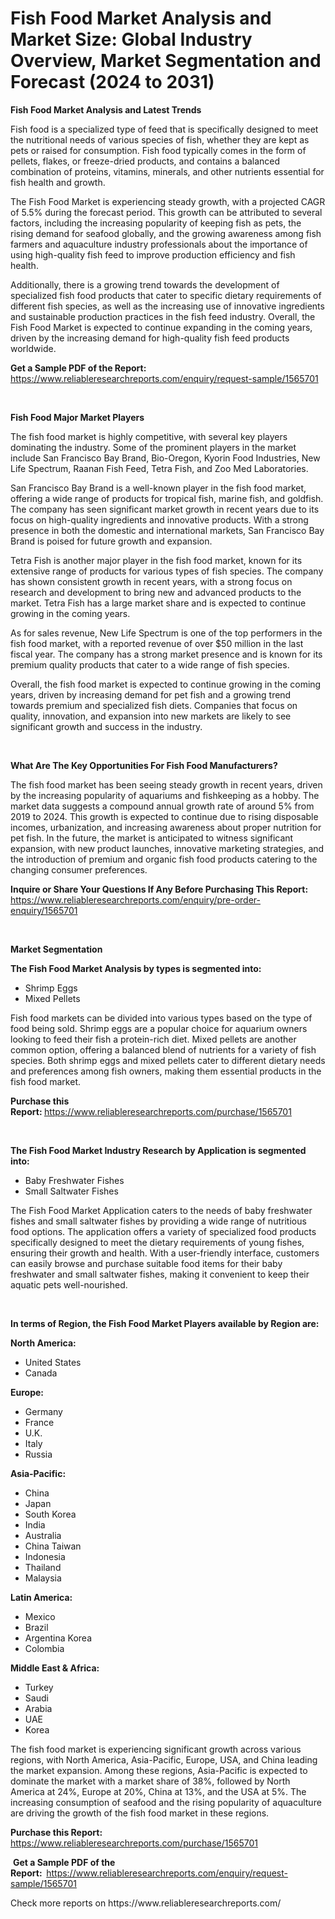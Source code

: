 <p><h1>Fish Food Market Analysis and Market Size: Global Industry Overview, Market Segmentation and Forecast (2024 to 2031)</h1></p><p><strong>Fish Food Market Analysis and Latest Trends</strong></p>
<p><p>Fish food is a specialized type of feed that is specifically designed to meet the nutritional needs of various species of fish, whether they are kept as pets or raised for consumption. Fish food typically comes in the form of pellets, flakes, or freeze-dried products, and contains a balanced combination of proteins, vitamins, minerals, and other nutrients essential for fish health and growth.</p><p>The Fish Food Market is experiencing steady growth, with a projected CAGR of 5.5% during the forecast period. This growth can be attributed to several factors, including the increasing popularity of keeping fish as pets, the rising demand for seafood globally, and the growing awareness among fish farmers and aquaculture industry professionals about the importance of using high-quality fish feed to improve production efficiency and fish health.</p><p>Additionally, there is a growing trend towards the development of specialized fish food products that cater to specific dietary requirements of different fish species, as well as the increasing use of innovative ingredients and sustainable production practices in the fish feed industry. Overall, the Fish Food Market is expected to continue expanding in the coming years, driven by the increasing demand for high-quality fish feed products worldwide.</p></p>
<p><strong>Get a Sample PDF of the Report:&nbsp;</strong> <a href="https://www.reliableresearchreports.com/enquiry/request-sample/1565701">https://www.reliableresearchreports.com/enquiry/request-sample/1565701</a></p>
<p>&nbsp;</p>
<p><strong>Fish Food Major Market Players</strong></p>
<p><p>The fish food market is highly competitive, with several key players dominating the industry. Some of the prominent players in the market include San Francisco Bay Brand, Bio-Oregon, Kyorin Food Industries, New Life Spectrum, Raanan Fish Feed, Tetra Fish, and Zoo Med Laboratories.</p><p>San Francisco Bay Brand is a well-known player in the fish food market, offering a wide range of products for tropical fish, marine fish, and goldfish. The company has seen significant market growth in recent years due to its focus on high-quality ingredients and innovative products. With a strong presence in both the domestic and international markets, San Francisco Bay Brand is poised for future growth and expansion.</p><p>Tetra Fish is another major player in the fish food market, known for its extensive range of products for various types of fish species. The company has shown consistent growth in recent years, with a strong focus on research and development to bring new and advanced products to the market. Tetra Fish has a large market share and is expected to continue growing in the coming years.</p><p>As for sales revenue, New Life Spectrum is one of the top performers in the fish food market, with a reported revenue of over $50 million in the last fiscal year. The company has a strong market presence and is known for its premium quality products that cater to a wide range of fish species.</p><p>Overall, the fish food market is expected to continue growing in the coming years, driven by increasing demand for pet fish and a growing trend towards premium and specialized fish diets. Companies that focus on quality, innovation, and expansion into new markets are likely to see significant growth and success in the industry.</p></p>
<p>&nbsp;</p>
<p><strong>What Are The Key Opportunities For Fish Food Manufacturers?</strong></p>
<p><p>The fish food market has been seeing steady growth in recent years, driven by the increasing popularity of aquariums and fishkeeping as a hobby. The market data suggests a compound annual growth rate of around 5% from 2019 to 2024. This growth is expected to continue due to rising disposable incomes, urbanization, and increasing awareness about proper nutrition for pet fish. In the future, the market is anticipated to witness significant expansion, with new product launches, innovative marketing strategies, and the introduction of premium and organic fish food products catering to the changing consumer preferences.</p></p>
<p><strong>Inquire or Share Your Questions If Any Before Purchasing This Report:</strong> <a href="https://www.reliableresearchreports.com/enquiry/pre-order-enquiry/1565701">https://www.reliableresearchreports.com/enquiry/pre-order-enquiry/1565701</a></p>
<p>&nbsp;</p>
<p><strong>Market Segmentation</strong></p>
<p><strong>The Fish Food Market Analysis by types is segmented into:</strong></p>
<p><ul><li>Shrimp Eggs</li><li>Mixed Pellets</li></ul></p>
<p><p>Fish food markets can be divided into various types based on the type of food being sold. Shrimp eggs are a popular choice for aquarium owners looking to feed their fish a protein-rich diet. Mixed pellets are another common option, offering a balanced blend of nutrients for a variety of fish species. Both shrimp eggs and mixed pellets cater to different dietary needs and preferences among fish owners, making them essential products in the fish food market.</p></p>
<p><strong>Purchase this Report:&nbsp;</strong><a href="https://www.reliableresearchreports.com/purchase/1565701">https://www.reliableresearchreports.com/purchase/1565701</a></p>
<p>&nbsp;</p>
<p><strong>The Fish Food Market Industry Research by Application is segmented into:</strong></p>
<p><ul><li>Baby Freshwater Fishes</li><li>Small Saltwater Fishes</li></ul></p>
<p><p>The Fish Food Market Application caters to the needs of baby freshwater fishes and small saltwater fishes by providing a wide range of nutritious food options. The application offers a variety of specialized food products specifically designed to meet the dietary requirements of young fishes, ensuring their growth and health. With a user-friendly interface, customers can easily browse and purchase suitable food items for their baby freshwater and small saltwater fishes, making it convenient to keep their aquatic pets well-nourished.</p></p>
<p>&nbsp;</p>
<p><strong>In terms of Region, the Fish Food Market Players available by Region are:</strong></p>
<p>
    <p> <strong> North America: </strong>
        <ul>
            <li>United States</li>
            <li>Canada</li>
        </ul>
        </p> 
    <p> <strong> Europe: </strong>
        <ul>
            <li>Germany</li>
            <li>France</li>
            <li>U.K.</li>
            <li>Italy</li>
            <li>Russia</li>
        </ul>
        </p> 
    <p> <strong> Asia-Pacific: </strong>
        <ul>
            <li>China</li>
            <li>Japan</li>
            <li>South Korea</li>
            <li>India</li>
            <li>Australia</li>
            <li>China Taiwan</li>
            <li>Indonesia</li>
            <li>Thailand</li>
            <li>Malaysia</li>
        </ul>
        </p> 
    <p> <strong> Latin America: </strong>
        <ul>
            <li>Mexico</li>
            <li>Brazil</li>
            <li>Argentina Korea</li>
            <li>Colombia</li>
        </ul>
        </p> 
    <p> <strong> Middle East & Africa: </strong>
        <ul>
            <li>Turkey</li>
            <li>Saudi</li>
            <li>Arabia</li>
            <li>UAE</li>
            <li>Korea</li>
        </ul>
    </p>
    </p>
<p><p>The fish food market is experiencing significant growth across various regions, with North America, Asia-Pacific, Europe, USA, and China leading the market expansion. Among these regions, Asia-Pacific is expected to dominate the market with a market share of 38%, followed by North America at 24%, Europe at 20%, China at 13%, and the USA at 5%. The increasing consumption of seafood and the rising popularity of aquaculture are driving the growth of the fish food market in these regions.</p></p>
<p><strong>Purchase this Report: </strong><a href="https://www.reliableresearchreports.com/purchase/1565701">https://www.reliableresearchreports.com/purchase/1565701</a></p>
<p>&nbsp;<strong>Get a Sample PDF of the Report:&nbsp;&nbsp;</strong><a href="https://www.reliableresearchreports.com/enquiry/request-sample/1565701">https://www.reliableresearchreports.com/enquiry/request-sample/1565701</a></p>
<p><strong></strong></p>
<p>Check more reports on https://www.reliableresearchreports.com/</p>
